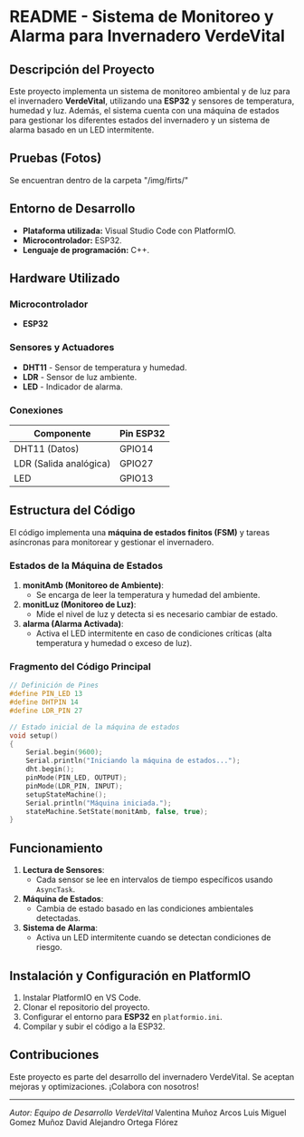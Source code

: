 # README - Sistema de Monitoreo y Alarma para Invernadero VerdeVital

## Descripción del Proyecto
Este proyecto implementa un sistema de monitoreo ambiental y de luz para el invernadero **VerdeVital**, utilizando una **ESP32** y sensores de temperatura, humedad y luz. Además, el sistema cuenta con una máquina de estados para gestionar los diferentes estados del invernadero y un sistema de alarma basado en un LED intermitente.

## Pruebas (Fotos)
Se encuentran dentro de la carpeta "/img/firts/"

## Entorno de Desarrollo
- **Plataforma utilizada:** Visual Studio Code con PlatformIO.
- **Microcontrolador:** ESP32.
- **Lenguaje de programación:** C++.

## Hardware Utilizado
### Microcontrolador
- **ESP32**

### Sensores y Actuadores
- **DHT11** - Sensor de temperatura y humedad.
- **LDR** - Sensor de luz ambiente.
- **LED** - Indicador de alarma.

### Conexiones
| Componente | Pin ESP32 |
|------------|----------|
| DHT11 (Datos) | GPIO14 |
| LDR (Salida analógica) | GPIO27 |
| LED | GPIO13 |

## Estructura del Código
El código implementa una **máquina de estados finitos (FSM)** y tareas asíncronas para monitorear y gestionar el invernadero.

### Estados de la Máquina de Estados
1. **monitAmb (Monitoreo de Ambiente)**:
   - Se encarga de leer la temperatura y humedad del ambiente.
2. **monitLuz (Monitoreo de Luz)**:
   - Mide el nivel de luz y detecta si es necesario cambiar de estado.
3. **alarma (Alarma Activada)**:
   - Activa el LED intermitente en caso de condiciones críticas (alta temperatura y humedad o exceso de luz).

### Fragmento del Código Principal
```cpp
// Definición de Pines
#define PIN_LED 13
#define DHTPIN 14
#define LDR_PIN 27

// Estado inicial de la máquina de estados
void setup()
{
    Serial.begin(9600);
    Serial.println("Iniciando la máquina de estados...");
    dht.begin();
    pinMode(PIN_LED, OUTPUT);
    pinMode(LDR_PIN, INPUT);
    setupStateMachine();
    Serial.println("Máquina iniciada.");
    stateMachine.SetState(monitAmb, false, true);
}
```

## Funcionamiento
1. **Lectura de Sensores**:
   - Cada sensor se lee en intervalos de tiempo específicos usando `AsyncTask`.
2. **Máquina de Estados**:
   - Cambia de estado basado en las condiciones ambientales detectadas.
3. **Sistema de Alarma**:
   - Activa un LED intermitente cuando se detectan condiciones de riesgo.

## Instalación y Configuración en PlatformIO
1. Instalar PlatformIO en VS Code.
2. Clonar el repositorio del proyecto.
3. Configurar el entorno para **ESP32** en `platformio.ini`.
4. Compilar y subir el código a la ESP32.

## Contribuciones
Este proyecto es parte del desarrollo del invernadero VerdeVital. Se aceptan mejoras y optimizaciones. ¡Colabora con nosotros!

---

*Autor: Equipo de Desarrollo VerdeVital*
Valentina Muñoz Arcos
Luis Miguel Gomez Muñoz
David Alejandro Ortega Flórez

